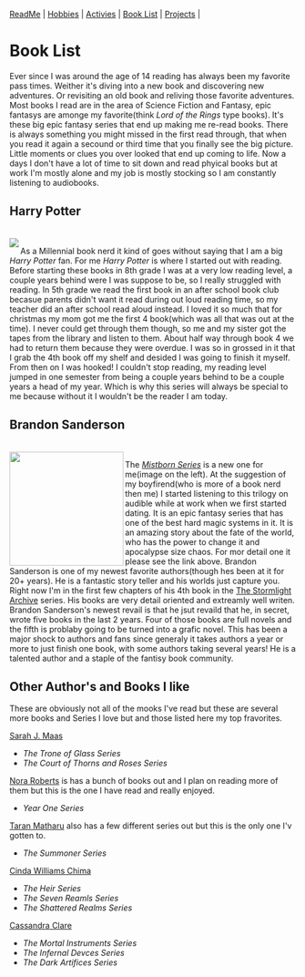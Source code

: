 [ReadMe](README.md) |
[Hobbies](Hobbies.md) |
[Activies](Activies.md) |
[Book List](BookList.md) |
[Projects](Projects.md) |

# **Book List**

Ever since I was around the age of 14 reading has always been my favorite pass times. Weither it's diving into a new book and discovering new adventures. Or revisiting an old book and reliving those favorite adventures. Most books I read are in the area of Science Fiction and Fantasy, epic fantasys are amonge my favorite(think _Lord of the Rings_ type books). It's these big epic fantasy series that end up making me re-read books. There is always something you might missed in the first read through, that when you read it again a secound or third time that you finally see the big picture. Little moments or clues you over looked that end up coming to life. Now a days I don't have a lot of time to sit down and read phyical books but at work I'm mostly alone and my job is mostly stocking so I am constantly listening to audiobooks.
<br>

## **Harry Potter**
<br>
<img src="https://encrypted-tbn0.gstatic.com/images?q=tbn:ANd9GcRof2vnxFGZB2irMNTx-56dRkwqswQLVGkQFA&usqp=CAU" align= "left"/>

As a Millennial book nerd it kind of goes without saying that I am a big _Harry Potter_ fan. For me _Harry Potter_ is where I started out with reading. Before starting these books in 8th grade I was at a very low reading level, a couple years behind were I was suppose to be, so I really struggled with reading. In 5th grade we read the first book in an after school book club becasue parents didn't want it read during out loud reading time, so my teacher did an after school read aloud instead. I loved it so much that for christmas my mom got me the first 4 book(which was all that was out at the time). I never could get through them though, so me and my sister got the tapes from the library and listen to them. About half way through book 4 we had to return them because they were overdue. I was so in grossed in it that I grab the 4th book off my shelf and desided I was going to finish it myself. From then on I was hooked! I couldn't stop reading, my reading level jumped in one semester from being a couple years behind to be a couple years a head of my year. Which is why this series will always be special to me because without it I wouldn't be the reader I am today.
<br>

## **Brandon Sanderson**
<br>
<img src="https://images-na.ssl-images-amazon.com/images/I/81dM5-PSE3L.jpg" align="left" width="200"/>

The [_Mistborn Series_](https://en.wikipedia.org/wiki/Mistborn) is a new one for me(image on the left). At the  suggestion of my boyfirend(who is more of a book nerd then me) I started listening to this trilogy on audible while at work when we first started dating. It is an epic fantasy series that has one of the best hard magic systems in it. It is an amazing story about the fate of the world, who has the power to change it and  apocalypse size chaos. For mor detail one it please see the link above. Brandon Sanderson is one of my newest favorite authors(though hes been at it for 20+ years). He is a fantastic story teller and his worlds just capture you. Right now I'm in the first few chapters of his 4th book in the [The Stormlight Archive](https://en.wikipedia.org/wiki/The_Stormlight_Archive) series. His books are very detail oriented and extreamly well writen. Brandon Sanderson's newest revail is that he jsut revaild that he, in secret, wrote five books in the last 2 years. Four of those books are full novels and the fifth is problaby going to be turned into a grafic novel. This has been a major shock to authors and fans since generaly it takes authors a year or more to just finish one book, with some authors taking several years! He is a talented author and a staple of the fantisy book community.

## **Other Author's and Books I like**

These are obviously not all of the mooks I've read but these are  several more books and Series I love but and those listed here my top fravorites.
<br>

[Sarah J. Maas](https://sarahjmaas.com)
- _The Trone of Glass Series_
- _The Court of Thorns and Roses Series_

[Nora Roberts](https://noraroberts.com/2017/12/year-one/) is has a bunch of books out and I plan on reading more of them but this is the one I have read and really enjoyed.
- _Year One Series_

[Taran Matharu](https://us.macmillan.com/author/taranmatharu) also has a few different series out but this is the only one I'v gotten to.
- _The Summoner Series_

[Cinda Williams Chima](https://www.cindachima.com)
- _The Heir Series_
- _The Seven Reamls Series_
- _The Shattered Realms Series_

[Cassandra Clare](https://shadowhunters.com/shadowhunters-novels/)
- _The Mortal Instruments Series_
- _The Infernal Devces Series_
- _The Dark Artifices Series_

